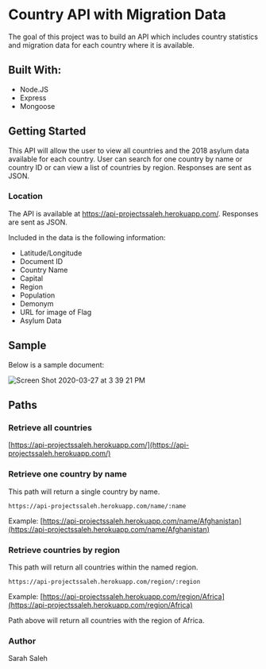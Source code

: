 # Country API with Migration Data

The goal of this project was to build an API which includes country statistics and migration data for each country where it is available.  



## Built With:

 - Node.JS
 - Express 
 - Mongoose 



## Getting Started
This API will allow the user to view all countries and the 2018 asylum data available for each country.  User can search for one country by name or country ID or can view a list of countries by region.  Responses are sent as JSON.


### Location
The API is available at https://api-projectssaleh.herokuapp.com/.   Responses are sent as JSON.

Included in the data is the following information:
 - Latitude/Longitude
 - Document ID
 - Country Name
 - Capital
 - Region
 - Population
 - Demonym
 - URL for image of Flag
 - Asylum Data



## Sample 

Below is a sample document:


![Screen Shot 2020-03-27 at 3 39 21 PM](https://user-images.githubusercontent.com/59429924/77794094-a912fb00-7041-11ea-93a7-80725a14f7ac.png)



## Paths


### Retrieve all countries

[https://api-projectssaleh.herokuapp.com/](https://api-projectssaleh.herokuapp.com/)



### Retrieve one country by name

This path will return a single country by name.

`https://api-projectssaleh.herokuapp.com/name/:name`


Example:
[https://api-projectssaleh.herokuapp.com/name/Afghanistan](https://api-projectssaleh.herokuapp.com/name/Afghanistan)






### Retrieve countries by region

This path will return all countries within the named region.

`https://api-projectssaleh.herokuapp.com/region/:region`

Example:
[https://api-projectssaleh.herokuapp.com/region/Africa](https://api-projectssaleh.herokuapp.com/region/Africa)

Path above will return all countries with the region of Africa.

### Author
Sarah Saleh





